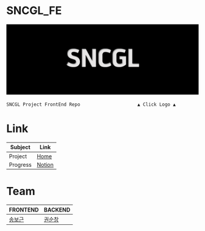 # **SNCGL_FE**
[![Logo](./CI/Logo.png)](http://3.37.36.107:3000/)
```
SNCGL Project FrontEnd Repo                     ▲ Click Logo ▲
```
# Link
|Subject|Link|
|------|---|
|Project|[Home](https://sncgl.notion.site/226b43d50db74205ac2c814c3328135e)|
|Progress|[Notion](https://sncgl.notion.site/5178f1d0c57246719343a65bf800f495?v=b9535899a23e4f5d87e64d62c5cfa29e)|

# Team
|FRONTEND|BACKEND|
|------|---|
|[송보근](https://github.com/boguensong)|[권순창](https://github.com/kwonsc)|



